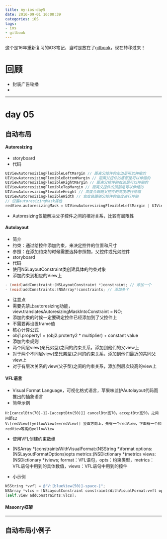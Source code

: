 ```yaml
---
title: my-ios-day5
date: 2016-09-01 16:00:39
categories: iOS
tags: 
- ios
- gitbook
---
```


这个是16年重新复习的iOS笔记，当时是放在了[gitbook](https://sleenxiu.gitbooks.io/my-learning-ios/content/)，现在转移过来！
<!-- more -->

# 回顾
- 封装广告轮播
-
---

# day 05
## 自动布局
#### Autoresizing
- storyboard
- 代码
```objectivec
UIViewAutoresizingFlexibleLeftMargin // 距离父控件的左边是可以伸缩的
UIViewAutoresizingFlexibleBottomMargin // 距离父控件的底部是可以伸缩的
UIViewAutoresizingFlexibleRightMargin // 距离父控件的右边是可以伸缩的
UIViewAutoresizingFlexibleTopMargin // 距离父控件的顶部是可以伸缩的
UIViewAutoresizingFlexibleHeight // 高度会跟随父控件的高度进行伸缩
UIViewAutoresizingFlexibleWidth // 宽度会跟随父控件的宽度进行伸缩
// 设置autoresizingMask属性
redView.autoresizingMask = UIViewAutoresizingFlexibleLeftMargin | UIViewAutoresizingFlexibleTopMargin;
```
- Autoresizing仅能解决父子控件之间的相对关系，比较有局限性

#### Autolayout
- 简介
- 约束：通过给控件添加约束，来决定控件的位置和尺寸
- 参照：在添加约束的时候需要选择参照物，父控件或兄弟控件
- storyboard
- 代码
- 使用NSLayoutConstraint类创建具体的约束对象
- 添加约束到相应的View上
```objectivec
- (void)addConstraint:(NSLayoutConstraint *)constraint; // 添加一个
- (void)addConstraints:(NSArray*)constraints; // 添加多个
```
- 注意点
- 需要先禁止autoresizing功能，view.translatesAutoresizingMaskIntoConstraint = NO;
- 添加约束的时候一定要确定控件已经添加到了父控件上
- 不需要再设置frame值
- 核心计算公式
- obj1.property1 = (obj2.proterty2 * multiplier) + constant value
- 添加约束规则
- 两个同层view(亲兄弟型)之间的约束关系，添加到他们的父view上
- 对于两个不同层view(堂兄弟型)之间的约束关系，添加到他们最近的共同父view上
- 对于有层次关系的view(父子型)之间的约束关系，添加到层次较高的view上

#### VFL语言
- Visual Format Language，可视化格式语言，苹果味监护Autolayout代码而推出的抽象语言
- 简单示例
```
H:[cancelBtn(70)-12-[acceptBtn(50)]] cancelBtn宽70，acceptBtn宽50，之间间距12
V:[redView][yellowView(==redView)] 竖直方向上，先有一个redView，下面有一个和redView等高的yellowView
```
- 使用VFL创建约束数组
+ (NSArray *)constraintsWithVisualFormat:(NSString *)format options:(NSLayoutFormatOptions)opts metrics:(NSDictionary *)metrics views:(NSDictionary *)views;
format：VFL语句，opts：约束类型，metrics：VFL语句中用到的具体数值，views：VFL语句中用到的控件
- 小示例
```objectivec
NSString *vvfl = @"V:[blueView(50)]-space-|";
NSArray *vlcs = [NSLayoutConstraint constraintsWithVisualFormat:vvfl options:kNilOptions metrics:metrics views:views];
[self.view addConstraints:vlcs];
```

#### Masonry框架


---

## 自动布局小例子













